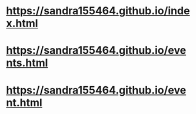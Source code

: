 # https://sandra155464.github.io/index.html
# https://sandra155464.github.io/events.html
# https://sandra155464.github.io/event.html
